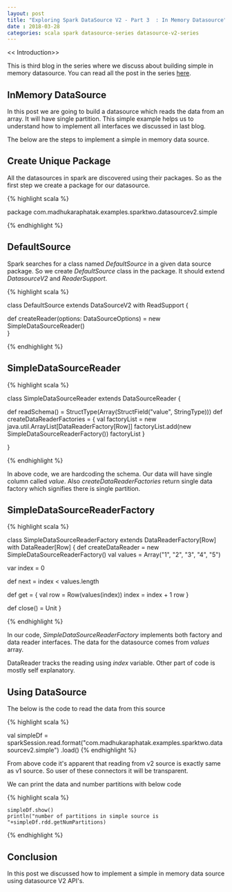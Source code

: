 ```yaml
---
layout: post
title: "Exploring Spark DataSource V2 - Part 3  : In Memory Datasource"
date : 2018-03-28
categories: scala spark datasource-series datasource-v2-series
---
```


<< Introduction>>

This is third blog in the series where we discuss about building simple in memory datasource. You can read all the post in the series [here](/categories/datasource-v2-series).

## InMemory DataSource

In this post we are going to build a datasource which reads the data from an array. It will have single partition. This simple example helps us to understand how to implement all interfaces we discussed in last blog.

The below are the steps to implement a simple in memory data source.

## Create Unique Package

All the datasources in spark are discovered using their packages. So as the first step we create a package for our datasource.

{% highlight scala %}

package com.madhukaraphatak.examples.sparktwo.datasourcev2.simple

{% endhighlight %}

## DefaultSource

Spark searches for a class named *DefaultSource* in a given data source package. So we create *DefaultSource* class in the package. It should extend *DatasourceV2* and *ReaderSupport*.

{% highlight scala %}

class DefaultSource extends DataSourceV2 with ReadSupport {

  def createReader(options: DataSourceOptions) = new SimpleDataSourceReader()  
}

{% endhighlight %}

## SimpleDataSourceReader

{% highlight scala %}

class SimpleDataSourceReader extends DataSourceReader {

  def readSchema() = StructType(Array(StructField("value", StringType)))
                                                                                                                                    def createDataReaderFactories = {
    val factoryList = new java.util.ArrayList[DataReaderFactory[Row]]
    factoryList.add(new SimpleDataSourceReaderFactory())
    factoryList                                                                                                                     }

}

{% endhighlight %}

In above code, we are hardcoding the schema. Our data will have single column called *value*. Also *createDataReaderFactories* return single data factory which signifies there is single partition.

## SimpleDataSourceReaderFactory

{% highlight scala %}

class SimpleDataSourceReaderFactory extends DataReaderFactory[Row] with DataReader[Row] {
  def createDataReader = new SimpleDataSourceReaderFactory()
                                                                                                                                    val values = Array("1", "2", "3", "4", "5")

  var index = 0

  def next = index < values.length

  def get = {
    val row = Row(values(index))
    index = index + 1
    row
  }

  def close() = Unit
}

{% endhighlight %}

In our code, *SimpleDataSourceReaderFactory* implements both factory and data reader interfaces. The data for the datasource comes from *values* array. 

DataReader tracks the reading using *index* variable. Other part of code is mostly self explanatory. 

## Using DataSource

The below is the code to read the data from this source

{% highlight scala %}

val simpleDf = sparkSession.read.format("com.madhukaraphatak.examples.sparktwo.datasourcev2.simple")
      .load() 
{% endhighlight %}

From above code it's apparent that reading from v2 source is exactly same as v1 source. So user of these connectors it will be transparent.

We can print the data and number partitions with below code

{% highlight scala %}

    simpleDf.show()
    println("number of partitions in simple source is "+simpleDf.rdd.getNumPartitions)
{% endhighlight %} 

## Conclusion

In this post we discussed how to implement a simple in memory data source using datasource V2 API's.
